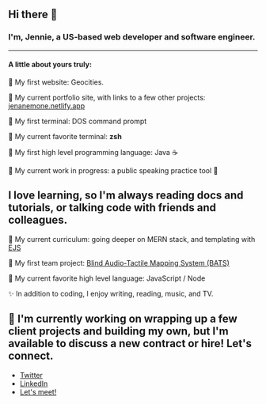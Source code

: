 ## Hi there 👋

### I'm, Jennie, a US-based web developer and software engineer. 
---

#### A little about yours truly:
:hatching_chick: My first website: Geocities.   

:star2: My current portfolio site, with links to a few other projects: [jenanemone.netlify.app](https://jenanemone.netlify.app)  
   
     
:hatching_chick: My first terminal: DOS command prompt    

:blue_heart: My current favorite terminal: **zsh**    
    
    
:hatching_chick: My first high level programming language: Java :coffee:      

:rocket: My current work in progress: a public speaking practice tool :speak_no_evil:    
    
     
I love learning, so I'm always reading docs and tutorials, or talking code with friends and colleagues.
---

:calendar: My current curriculum: going deeper on MERN stack, and templating with [EJS](https://ejs.co/#promo)    
    
     
:hatching_chick: My first team project: [Blind Audio-Tactile Mapping System (BATS)](https://www.python.org/success-stories/python-in-the-blind-audio-tactile-mapping-system/)     
    
     
:sparkling_heart: My current favorite high level language: JavaScript / Node    

:sparkles: In addition to coding, I enjoy writing, reading, music, and TV.    
   
    
:pushpin: I'm currently working on wrapping up a few client projects and building my own, but I'm available to discuss a new contract or hire! Let's connect.
---

* [Twitter](https://twitter.com/jenanemone)
* [LinkedIn](https://www.linkedin.com/in/jennifer-allen-jenanemone/)
* [Let's meet!](https://calendly.com/jenanemone/coffee-chat)
<!--
**jenanemone/jenanemone** is a ✨ _special_ ✨ repository because its `README.md` (this file) appears on your GitHub profile.

Here are some ideas to get you started:

- 🔭 I’m currently working on ...
- 🌱 I’m currently learning ...
- 👯 I’m looking to collaborate on ...
- 🤔 I’m looking for help with ...
- 💬 Ask me about ...
- 📫 How to reach me: ...
- 😄 Pronouns: ...
- ⚡ Fun fact: ...
-->
